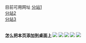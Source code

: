 目前可用网址
<a href="https://orangeav.com" target="_blank">分站1</a><br>
<a href="https://porn777.cc" target="_blank">分站2</a><br>
<a href="https://weicha.cc" target="_blank">分站3</a><br>
<br>
<br>
<b>怎么把本页添加到桌面上<b/>
<img src="https://exp-picture.cdn.bcebos.com/586bfdefe07814316308c4d8dc6699cf03536217.jpg">
<img src="https://exp-picture.cdn.bcebos.com/baab2086304861431a6abe858febf6a75e0f5317.jpg">
<img src="https://exp-picture.cdn.bcebos.com/506d92f1d8a72633923a3b57c02c56ee7a7f4417.jpg">
<img src="https://exp-picture.cdn.bcebos.com/3b8fb4d7726b0ce28d59c2bbef781423bfb9b617.jpg">
<img src="https://exp-picture.cdn.bcebos.com/6ca98461862541933b5646b0df1bd10ff326ab17.jpg">
